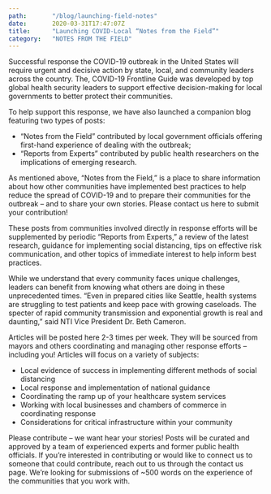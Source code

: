 ```yaml
---
path: 		"/blog/launching-field-notes"
date: 		2020-03-31T17:47:07Z
title: 		"Launching COVID-Local “Notes from the Field”"
category: 	"NOTES FROM THE FIELD"
---
```


Successful response the COVID-19 outbreak in the United States will require urgent and decisive action by state, local, and community leaders across the country.  The, COVID-19 Frontline Guide was developed by top global health security leaders to support effective decision-making for local governments to better  protect their communities.

To help support this response, we have also launched a companion blog featuring two types of posts: 

* “Notes from the Field” contributed by local government officials offering first-hand experience of dealing with the outbreak;
* “Reports from Experts” contributed by public health researchers on the implications of emerging research.

As mentioned above, “Notes from the Field,”  is a place to share information about how other communities have implemented best practices to help reduce the spread of COVID-19 and to prepare their communities for the outbreak – and to share your own stories. Please contact us here to submit your contribution! 

These posts from communities involved directly in response efforts will be supplemented by periodic “Reports from Experts,” a review of the latest research, guidance for implementing social distancing, tips on effective risk communication, and other topics of immediate interest to help inform best practices. 

While we understand that every community faces unique challenges, leaders can benefit from knowing what others are doing in these unprecedented times. “Even in prepared cities like Seattle, health systems are struggling to test patients and keep pace with growing caseloads. The specter of rapid community transmission and exponential growth is real and daunting,” said NTI Vice President Dr. Beth Cameron.

Articles will be posted here 2-3 times per week. They will be sourced from mayors and others coordinating and managing other response efforts  – including you! Articles will focus on a variety of subjects:

* Local evidence of success in implementing different methods of social distancing
* Local response and implementation of national guidance 
* Coordinating the ramp up of your healthcare system services
* Working with local businesses and chambers of commerce in coordinating response
* Considerations for critical infrastructure within your community

Please contribute – we want hear your stories! Posts will be curated and approved by a team of experienced experts and former public health officials. If you’re interested in contributing or would like to connect us to someone that could contribute, reach out to us through the contact us page. We’re looking for submissions of ~500 words on the experience of the communities that you work with.

